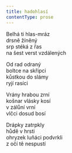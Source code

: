 ```yaml
---
title: hadohlasí
contentType: prose
---
```


<section>

Belhá ti hlas-mráz  
drsně žíněný  
srp stéká z řas  
na šest verst vzdálených

Od rad odraný  
boltce na skřipci  
kůstkou do slámy  
ryjí rasíci

Vrány hrabou zrní  
košnar vlásky kosí  
v zálůní vrní  
vlčci dosud bosí

Drápky zatrpkly  
hůdě v hrsti  
ohryzek luňáci podvrkli  
z očí tě nespustí

</section>
